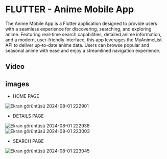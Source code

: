 # FLUTTER - Anime Mobile App
The Anime Mobile App is a Flutter application designed to provide users with a seamless experience for discovering, searching, and exploring anime. Featuring real-time search capabilities, detailed anime information, and a modern, user-friendly interface, this app leverages the MyAnimeList API to deliver up-to-date anime data. Users can browse popular and seasonal anime with ease and enjoy a streamlined navigation experience.

## Video


## images 

- HOME PAGE
  
![Ekran görüntüsü 2024-08-01 222901](https://github.com/user-attachments/assets/d2023bf5-dfab-4af0-a631-cd24c4664dd3)

- DETAILS PAGE
   
![Ekran görüntüsü 2024-08-01 222938](https://github.com/user-attachments/assets/5598c94a-3ff9-4b74-a534-6df26943127f)
![Ekran görüntüsü 2024-08-01 223003](https://github.com/user-attachments/assets/b141ad4d-3e94-4d80-ab0a-047a957cc206)

- SEARCH PAGE

![Ekran görüntüsü 2024-08-01 223045](https://github.com/user-attachments/assets/95698cd8-61a5-4070-8989-914f1c8594e5)
